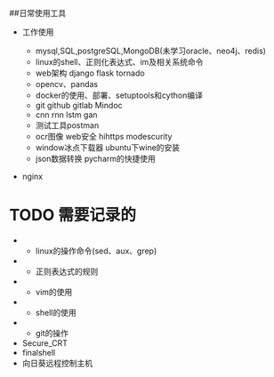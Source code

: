 ##日常使用工具
- 工作使用
  - mysql,SQL,postgreSQL,MongoDB(未学习oracle、neo4j、redis)
  - linux的shell、正则化表达式、im及相关系统命令
  - web架构 django flask tornado
  - opencv、pandas
  - docker的使用、部署、setuptools和cython编译
  - git github gitlab Mindoc
  - cnn rnn lstm gan
  - 测试工具postman
  - ocr图像  web安全 hihttps modescurity
  - window冰点下载器 ubuntu下wine的安装  
  - json数据转换 pycharm的快捷使用
  
- nginx

# TODO 需要记录的
 - - linux的操作命令(sed、aux、grep) 
 - - 正则表达式的规则
 - - vim的使用
 - - shell的使用
 - - git的操作
 - Secure_CRT
 - finalshell
 - 向日葵远程控制主机